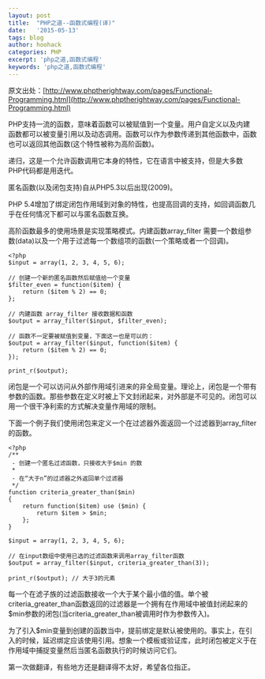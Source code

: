 ```yaml
---
layout: post
title:  "PHP之道--函数式编程(译)"
date:   '2015-05-13'
tags: blog
author: hoohack
categories: PHP
excerpt: 'php之道,函数式编程'
keywords: 'php之道,函数式编程'
---
```


原文出处：[http://www.phptherightway.com/pages/Functional-Programming.html](http://www.phptherightway.com/pages/Functional-Programming.html)

PHP支持一流的函数，意味着函数可以被赋值到一个变量。用户自定义以及内建函数都可以被变量引用以及动态调用。函数可以作为参数传递到其他函数中，函数也可以返回其他函数(这个特性被称为高阶函数)。

递归，这是一个允许函数调用它本身的特性，它在语言中被支持，但是大多数PHP代码都是用迭代。

匿名函数(以及闭包支持)自从PHP5.3以后出现(2009)。



PHP 5.4增加了绑定闭包作用域到对象的特性，也提高回调的支持，如回调函数几乎在任何情况下都可以与匿名函数互换。

高阶函数最多的使用场景是实现策略模式。内建函数array_filter 需要一个数组参数(data)以及一个用于过滤每一个数组项的函数(一个策略或者一个回调)。

    <?php
    $input = array(1, 2, 3, 4, 5, 6);

    // 创建一个新的匿名函数然后赋值给一个变量
    $filter_even = function($item) {
        return ($item % 2) == 0;
    };

    // 内建函数 array_filter 接收数据和函数
    $output = array_filter($input, $filter_even);

    // 函数不一定要被赋值到变量，下面这一也是可以的：
    $output = array_filter($input, function($item) {
        return ($item % 2) == 0;
    });

    print_r($output);

闭包是一个可以访问从外部作用域引进来的非全局变量。理论上，闭包是一个带有参数的函数。那些参数在定义时被上下文封闭起来，对外部是不可见的。闭包可以用一个很干净利索的方式解决变量作用域的限制。

下面一个例子我们使用闭包来定义一个在过滤器外面返回一个过滤器到array_filter的函数。

    <?php
    /**
     - 创建一个匿名过滤函数，只接收大于$min 的数
     *
     - 在“大于n”的过滤器之外返回单个过滤器
     */
    function criteria_greater_than($min)
    {
        return function($item) use ($min) {
            return $item > $min;
        };
    }

    $input = array(1, 2, 3, 4, 5, 6);

    // 在input数组中使用已选的过滤函数来调用array_filter函数
    $output = array_filter($input, criteria_greater_than(3));

    print_r($output); // 大于3的元素

每一个在滤子族的过滤函数接收一个大于某个最小值的值。单个被criteria_greater_than函数返回的过滤器是一个拥有在作用域中被值封闭起来的$min参数的闭包(当criteria_greater_than被调用时作为参数传入)。

为了引入$min变量到创建的函数当中，提前绑定是默认被使用的。事实上，在引入的时候，延迟绑定应该使用引用。想象一个模板或验证库，此时闭包被定义于在作用域中捕捉变量然后当匿名函数执行的时候访问它们。

第一次做翻译，有些地方还是翻译得不太好，希望各位指正。
